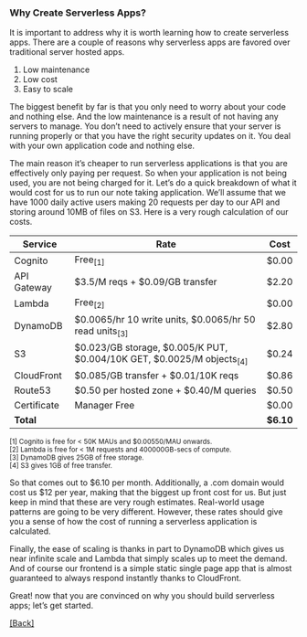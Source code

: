### **Why Create Serverless Apps?**
It is important to address why it is worth learning how to create serverless apps. There are a couple of reasons why serverless apps are favored over traditional server hosted apps.

1. Low maintenance
2. Low cost
3. Easy to scale

The biggest benefit by far is that you only need to worry about your code and nothing else. And the low maintenance is a result of not having any servers to manage. You don’t need to actively ensure that your server is running properly or that you have the right security updates on it. You deal with your own application code and nothing else.

The main reason it’s cheaper to run serverless applications is that you are effectively only paying per request. So when your application is not being used, you are not being charged for it. Let’s do a quick breakdown of what it would cost for us to run our note taking application. We’ll assume that we have 1000 daily active users making 20 requests per day to our API and storing around 10MB of files on S3. Here is a very rough calculation of our costs.

| Service     | Rate                                                                             | Cost      |
|-------------|----------------------------------------------------------------------------------|-----------|
| Cognito     | Free<sub>[1]<sub>                                                                | $0.00     |
| API Gateway | $3.5/M reqs + $0.09/GB transfer                                                  | $2.20     |
| Lambda      | Free<sub>[2]</sub>                                                               | $0.00     |
| DynamoDB    | $0.0065/hr 10 write units, $0.0065/hr 50 read units<sub>[3]</sub>                | $2.80     |
| S3          | $0.023/GB storage, $0.005/K PUT, $0.004/10K GET, $0.0025/M objects<sub>[4]</sub> | $0.24     |
| CloudFront  | $0.085/GB transfer + $0.01/10K reqs                                              | $0.86     |
| Route53     | $0.50 per hosted zone + $0.40/M queries                                          | $0.50     |
| Certificate | Manager Free                                                                     | $0.00     |
| **Total**   |                                                                                  | **$6.10** |

<sub>[1] Cognito is free for < 50K MAUs and $0.00550/MAU onwards.</sub>  
<sub>[2] Lambda is free for < 1M requests and 400000GB-secs of compute.</sub>    
<sub>[3] DynamoDB gives 25GB of free storage.</sub>  
<sub>[4] S3 gives 1GB of free transfer.</sub>  

So that comes out to $6.10 per month. Additionally, a .com domain would cost us $12 per year, making that the biggest up front cost for us. But just keep in mind that these are very rough estimates. Real-world usage patterns are going to be very different. However, these rates should give you a sense of how the cost of running a serverless application is calculated.

Finally, the ease of scaling is thanks in part to DynamoDB which gives us near infinite scale and Lambda that simply scales up to meet the demand. And of course our frontend is a simple static single page app that is almost guaranteed to always respond instantly thanks to CloudFront.

Great! now that you are convinced on why you should build serverless apps; let’s get started.


[[Back]](https://gthub.com/eksant/serverless-react-aws)
